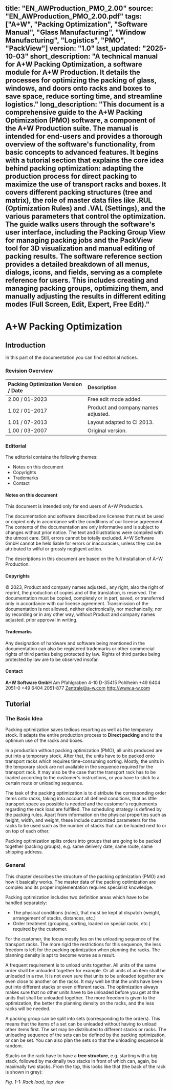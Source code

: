 title: "EN_AWProduction_PMO_2.00"
source: "EN_AWProduction_PMO_2.00.pdf"
tags: ["A+W", "Packing Optimization", "Software Manual", "Glass Manufacturing", "Window Manufacturing", "Logistics", "PMO", "PackView"]
version: "1.0"
last_updated: "2025-10-03"
short_description: "A technical manual for A+W Packing Optimization, a software module for A+W Production. It details the processes for optimizing the packing of glass, windows, and doors onto racks and boxes to save space, reduce sorting time, and streamline logistics."
long_description: "This document is a comprehensive guide to the A+W Packing Optimization (PMO) software, a component of the A+W Production suite. The manual is intended for end-users and provides a thorough overview of the software's functionality, from basic concepts to advanced features. It begins with a tutorial section that explains the core idea behind packing optimization: adapting the production process for direct packing to maximize the use of transport racks and boxes. It covers different packing structures (tree and matrix), the role of master data files like .RUL (Optimization Rules) and .VAL (Settings), and the various parameters that control the optimization. The guide walks users through the software's user interface, including the Packing Group View for managing packing jobs and the PackView tool for 3D visualization and manual editing of packing results. The software reference section provides a detailed breakdown of all menus, dialogs, icons, and fields, serving as a complete reference for users. This includes creating and managing packing groups, optimizing them, and manually adjusting the results in different editing modes (Full Screen, Edit, Expert, Free Edit)."
---

# A+W Packing Optimization

## Introduction
In this part of the documentation you can find editorial notices.

### Revision Overview

| Packing Optimization Version / Date | Description |
| :--- | :--- |
| 2.00 / 01-2023 | Free edit mode added. |
| 1.02 / 01-2017 | Product and company names adjusted. |
| 1.01 / 07-2013 | Layout adapted to CI 2013. |
| 1.00 / 03-2007 | Original version. |

### Editorial
The editorial contains the following themes:
- Notes on this document
- Copyrights
- Trademarks
- Contact

#### Notes on this document
This document is intended only for end users of A+W Production.

The documentation and software described are licenses that must be used or copied only in accordance with the conditions of our license agreement. The contents of the documentation are only informative and is subject to changes without prior notice. The text and illustrations were compiled with the utmost care. Still, errors cannot be totally excluded. A+W Software GmbH cannot be held liable for errors or inaccuracies, unless they can be attributed to wilful or grossly negligent action.

The descriptions in this document are based on the full installation of A+W Production.

#### Copyrights
© 2023, Product and company names adjusted., any right, also the right of reprint, the production of copies and of the translation, is reserved. The documentation must be copied, completely or in part, saved, or transferred only in accordance with our license agreement. Transmission of the documentation is not allowed, neither electronically, nor mechanically, nor by recording or in any other way, without Product and company names adjusted. prior approval in writing.

#### Trademarks
Any designation of hardware and software being mentioned in the documentation can also be registered trademarks or other commercial rights of third parties being protected by law. Rights of third parties being protected by law are to be observed insofar.

#### Contact
**A+W Software GmbH**
Am Pfahlgraben 4-10
D-35415 Pohlheim
+49 6404 2051-0
+49 6404 2051-877
Zentrale@a-w.com
http://www.a-w.com

## Tutorial

### The Basic Idea
Packing optimization saves tedious resorting as well as the temporary stock. It adapts the entire production process to **Direct packing** and to the optimum use of the racks and boxes.

In a production without packing optimization (PMO), all units produced are put into a temporary stock. After that, the units have to be packed onto transport racks which requires time-consuming sorting. Mostly, the units in the temporary stock are not available in the sequence required for the transport rack. It may also be the case that the transport rack has to be loaded according to the customer's instructions, or you have to stick to a certain route or unloading sequence.

The task of the packing optimization is to distribute the corresponding order items onto racks, taking into account all defined conditions, that as little transport space as possible is needed and the customer's requirements regarding the rack load are fulfilled. The scheduling strategy is defined by the packing rules. Apart from information on the physical properties such as height, width, and weight, these include customized parameters for the racks to be used such as the number of stacks that can be loaded next to or on top of each other.

Packing optimization splits orders into groups that are going to be packed together (packing groups), e.g. same delivery date, same route, same shipping address.

### General
This chapter describes the structure of the packing optimization (PMO) and how it basically works. The master data of the packing optimization are complex and its proper implementation requires specialist knowledge.

Packing optimization includes two definition areas which have to be handled separately:
- The physical conditions (rules), that must be kept at dispatch (weight, arrangement of stacks, distances, etc.)
- Order treatment (grouping, sorting, loaded on special racks, etc.) required by the customer.

For the customer, the focus mostly lies on the unloading sequence of the transport racks. The more rigid the restrictions for this sequence, the less freedom is left for the packing optimization when planning the racks. The planning density is apt to become worse as a result.

A frequent requirement is to unload units together. All units of the same order shall be unloaded together for example. Or all units of an item shall be unloaded in a row. It is not even sure that units to be unloaded together are even close to another on the racks. It may well be that the units have been put into different stacks or even different racks. The optimization always makes sure that no other units have to be unloaded before you get at the units that shall be unloaded together. The more freedom is given to the optimization, the better the planning density on the racks, and the less racks will be needed.

A packing group can be split into sets (corresponding to the orders). This means that the items of a set can be unloaded without having to unload other items first. The set may be distributed to different stacks or racks. The unloading sequence of the sets can be defined by the packing optimization, or can be set. You can also plan the sets so that the unloading sequence is random.

Stacks on the rack have to have a **tree structure**, e.g. starting with a big stack, followed by maximally two stacks in front of which can, again, be maximally two stacks. From the top, this looks like that (the back of the rack is shown in grey):

*Fig. 1-1: Rack load, top view*
